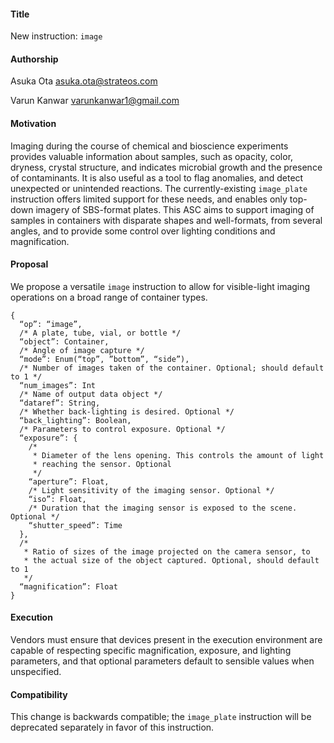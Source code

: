 #### **Title**
New instruction: `image`

#### **Authorship**
Asuka Ota <asuka.ota@strateos.com>

Varun Kanwar <varunkanwar1@gmail.com>

#### **Motivation**
Imaging during the course of chemical and bioscience experiments provides valuable information about samples, such as opacity, color, dryness, crystal structure, and indicates microbial growth and the presence of contaminants. It is also useful as a tool to flag anomalies, and detect unexpected or unintended reactions. The currently-existing `image_plate` instruction offers limited support for these needs, and enables only top-down imagery of SBS-format plates. This ASC aims to support imaging of samples in containers with disparate shapes and well-formats, from several angles, and to provide some control over lighting conditions and magnification.

#### **Proposal**
We propose a versatile `image` instruction to allow for visible-light imaging operations on a broad range of container types.

```
{
  “op”: “image”,
  /* A plate, tube, vial, or bottle */
  “object”: Container,
  /* Angle of image capture */
  “mode”: Enum(“top”, ”bottom”, “side”),
  /* Number of images taken of the container. Optional; should default to 1 */
  “num_images”: Int
  /* Name of output data object */
  “dataref”: String,
  /* Whether back-lighting is desired. Optional */
  “back_lighting”: Boolean,
  /* Parameters to control exposure. Optional */
  “exposure”: {
    /*
     * Diameter of the lens opening. This controls the amount of light
     * reaching the sensor. Optional
     */
    “aperture”: Float,
    /* Light sensitivity of the imaging sensor. Optional */
    “iso”: Float,
    /* Duration that the imaging sensor is exposed to the scene. Optional */
    “shutter_speed”: Time
  },
  /*
   * Ratio of sizes of the image projected on the camera sensor, to
   * the actual size of the object captured. Optional, should default to 1
   */
  “magnification”: Float
}
```

#### **Execution**
Vendors must ensure that devices present in the execution environment are capable of respecting specific magnification, exposure, and lighting parameters, and that optional parameters default to sensible values when unspecified.

#### **Compatibility**
This change is backwards compatible; the `image_plate` instruction will be deprecated separately in favor of this instruction.
